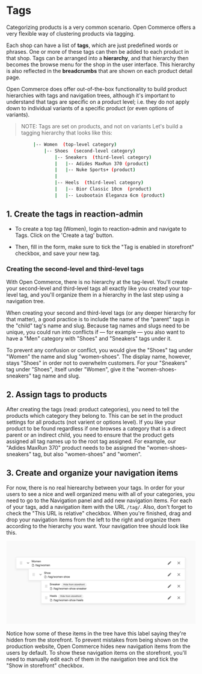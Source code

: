 # Tags

Categorizing products is a very common scenario. Open Commerce offers a very flexible way of clustering products via tagging.

Each shop can have a list of **tags**, which are just predefined words or phrases. One or more of these tags can then be added to each product in that shop. Tags can be arranged into a **hierarchy**, and that hierarchy then becomes the browse menu for the shop in the user interface. This hierarchy is also reflected in the **breadcrumbs** that are shown on each product detail page.

Open Commerce does offer out-of-the-box functionality to build product hierarchies with tags and navigation trees, although it's important to understand that tags are specific on a product level; i.e. they do not apply down to individual variants of a specific product (or even options of variants).

> NOTE: Tags are set on products, and not on variants Let's build a tagging hierarchy that looks like this:

```sh
          |-- Women  (top-level category)
              |-- Shoes  (second-level category)
                  |-- Sneakers  (third-level category)
                  |   |-- Adides MaxRun 370 (product)
                  |   |-- Nuke Sports+ (product)
                  |
                  |-- Heels  (third-level category)
                  |   |-- Bior Classic 10cm  (product)
                  |   |-- Loubootain Eleganza 6cm (product)
```

## 1. Create the tags in reaction-admin

- To create a top tag (Women), login to reaction-admin and navigate to Tags. Click on the 'Create a tag' button.

- Then, fill in the form, make sure to tick the "Tag is enabled in storefront" checkbox, and save your new tag.

### Creating the second-level and third-level tags

With Open Commerce, there is no hierarchy at the tag-level. You'll create your second-level and third-level tags all exactly like you created your top-level tag, and you'll organize them in a hierarchy in the last step using a navigation tree.

When creating your second and third-level tags (or any deeper hierarchy for that matter), a good practice is to include the name of the "parent" tags in the "child" tag's name and slug. Because tag names and slugs need to be unique, you could run into conflicts if — for example — you also want to have a "Men" category with "Shoes" and "Sneakers" tags under it.

To prevent any confusion or conflict, you would give the "Shoes" tag under "Women" the name and slug "women-shoes". The display name, however, stays "Shoes" in order not to overwhelm customers. For your "Sneakers" tag under "Shoes", itself under "Women", give it the "women-shoes-sneakers" tag name and slug.

## 2. Assign tags to products

After creating the tags (read: product categories), you need to tell the products which category they belong to. This can be set in the product settings for all products (not varient or options level). If you like your product to be found regardless if one browses a category that is a direct parent or an indirect child, you need to ensure that the product gets assigned all tag names up to the root tag assigned. For example, our "Adides MaxRun 370" product needs to be assigned the "women-shoes-sneakers" tag, but also "women-shoes" and "women".

## 3. Create and organize your navigation items

For now, there is no real hierearchy between your tags. In order for your users to see a nice and well organized menu with all of your categories, you need to go to the Navigation panel and add new navigation items. For each of your tags, add a navigation item with the URL `/tag/`. Also, don't forget to check the "This URL is relative" checkbox. When you're finished, drag and drop your navigation items from the left to the right and organize them according to the hierarchy you want. Your navigation tree should look like this.

![Navigation](_assets/tags-hierarchy-in-navigation.png)

Notice how some of these items in the tree have this label saying they're hidden from the storefront. To prevent mistakes from being shown on the production website, Open Commerce hides new navigation items from the users by default. To show these navigation items on the storefront, you'll need to manually edit each of them in the navigation tree and tick the "Show in storefront" checkbox.